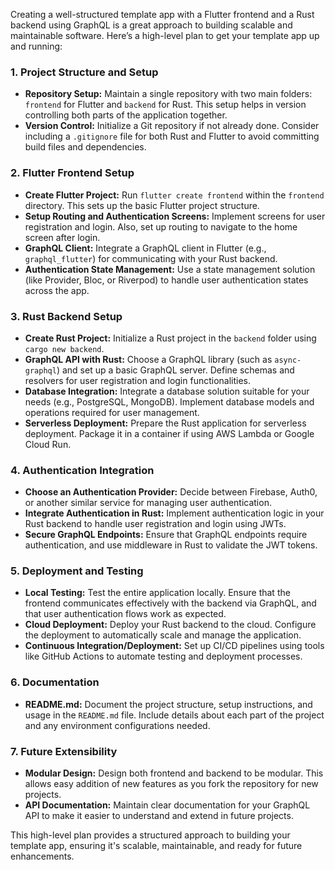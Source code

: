 Creating a well-structured template app with a Flutter frontend and a Rust backend using GraphQL is a great approach to building scalable and maintainable software. Here’s a high-level plan to get your template app up and running:

### 1. **Project Structure and Setup**
- **Repository Setup:** Maintain a single repository with two main folders: `frontend` for Flutter and `backend` for Rust. This setup helps in version controlling both parts of the application together.
- **Version Control:** Initialize a Git repository if not already done. Consider including a `.gitignore` file for both Rust and Flutter to avoid committing build files and dependencies.

### 2. **Flutter Frontend Setup**
- **Create Flutter Project:** Run `flutter create frontend` within the `frontend` directory. This sets up the basic Flutter project structure.
- **Setup Routing and Authentication Screens:** Implement screens for user registration and login. Also, set up routing to navigate to the home screen after login.
- **GraphQL Client:** Integrate a GraphQL client in Flutter (e.g., `graphql_flutter`) for communicating with your Rust backend.
- **Authentication State Management:** Use a state management solution (like Provider, Bloc, or Riverpod) to handle user authentication states across the app.

### 3. **Rust Backend Setup**
- **Create Rust Project:** Initialize a Rust project in the `backend` folder using `cargo new backend`.
- **GraphQL API with Rust:** Choose a GraphQL library (such as `async-graphql`) and set up a basic GraphQL server. Define schemas and resolvers for user registration and login functionalities.
- **Database Integration:** Integrate a database solution suitable for your needs (e.g., PostgreSQL, MongoDB). Implement database models and operations required for user management.
- **Serverless Deployment:** Prepare the Rust application for serverless deployment. Package it in a container if using AWS Lambda or Google Cloud Run.

### 4. **Authentication Integration**
- **Choose an Authentication Provider:** Decide between Firebase, Auth0, or another similar service for managing user authentication.
- **Integrate Authentication in Rust:** Implement authentication logic in your Rust backend to handle user registration and login using JWTs.
- **Secure GraphQL Endpoints:** Ensure that GraphQL endpoints require authentication, and use middleware in Rust to validate the JWT tokens.

### 5. **Deployment and Testing**
- **Local Testing:** Test the entire application locally. Ensure that the frontend communicates effectively with the backend via GraphQL, and that user authentication flows work as expected.
- **Cloud Deployment:** Deploy your Rust backend to the cloud. Configure the deployment to automatically scale and manage the application.
- **Continuous Integration/Deployment:** Set up CI/CD pipelines using tools like GitHub Actions to automate testing and deployment processes.

### 6. **Documentation**
- **README.md:** Document the project structure, setup instructions, and usage in the `README.md` file. Include details about each part of the project and any environment configurations needed.

### 7. **Future Extensibility**
- **Modular Design:** Design both frontend and backend to be modular. This allows easy addition of new features as you fork the repository for new projects.
- **API Documentation:** Maintain clear documentation for your GraphQL API to make it easier to understand and extend in future projects.

This high-level plan provides a structured approach to building your template app, ensuring it's scalable, maintainable, and ready for future enhancements.